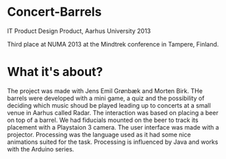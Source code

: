 # Concert-Barrels
IT Product Design Product, Aarhus University 2013

Third place at NUMA 2013 at the Mindtrek conference in Tampere, Finland.

# What it's about? 
The project was made with Jens Emil Grønbæk and Morten Birk. THe barrels were developed with a mini game, a quiz and the possibility of deciding which music shoud be played leading up to concerts at a small venue in Aarhus called Radar. The interaction was based on placing a beer on top of a barrel. We had fiducials mounted on the beer to track its placement with a Playstaion 3 camera. The user interface was made with a projector. Processing was the language used as it had some nice animations suited for the task. Processing is influenced by Java and works with the Arduino series. 
